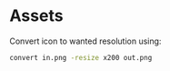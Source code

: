 # Assets

Convert icon to wanted resolution using:

```bash
convert in.png -resize x200 out.png
```
